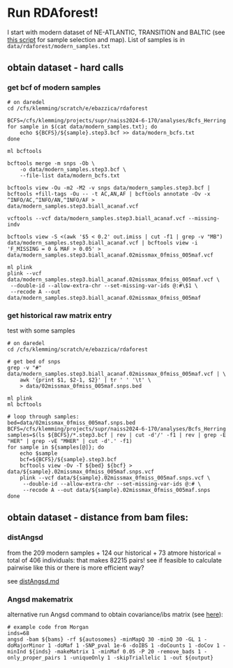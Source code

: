 # Run RDAforest!

I start with modern dataset of NE-ATLANTIC, TRANSITION and BALTIC (see [this script](src/maps/modern_samples_ne-bal-trans.R) for sample selection and map). List of samples is in `data/rdaforest/modern_samples.txt`

## obtain dataset - hard calls

### get bcf of modern samples

```
# on daredel
cd /cfs/klemming/scratch/e/ebazzica/rdaforest

BCFS=/cfs/klemming/projects/supr/naiss2024-6-170/analyses/Bcfs_Herring
for sample in $(cat data/modern_samples.txt); do
    echo ${BCFS}/${sample}.step3.bcf >> data/modern_bcfs.txt
done

ml bcftools

bcftools merge -m snps -Ob \
    -o data/modern_samples.step3.bcf \
    --file-list data/modern_bcfs.txt

bcftools view -Ou -m2 -M2 -v snps data/modern_samples.step3.bcf | bcftools +fill-tags -Ou -- -t AC,AN,AF | bcftools annotate -Ov -x ^INFO/AC,^INFO/AN,^INFO/AF > data/modern_samples.step3.biall_acanaf.vcf

vcftools --vcf data/modern_samples.step3.biall_acanaf.vcf --missing-indv

bcftools view -S <(awk '$5 < 0.2' out.imiss | cut -f1 | grep -v "MB") data/modern_samples.step3.biall_acanaf.vcf | bcftools view -i 'F_MISSING = 0 & MAF > 0.05' > data/modern_samples.step3.biall_acanaf.02missmax_0fmiss_005maf.vcf

ml plink
plink --vcf data/modern_samples.step3.biall_acanaf.02missmax_0fmiss_005maf.vcf \
 --double-id --allow-extra-chr --set-missing-var-ids @:#\$1 \
 --recode A --out data/modern_samples.step3.biall_acanaf.02missmax_0fmiss_005maf
```

### get historical raw matrix entry

test with some samples
```
# on daredel
cd /cfs/klemming/scratch/e/ebazzica/rdaforest

# get bed of snps
grep -v "#" data/modern_samples.step3.biall_acanaf.02missmax_0fmiss_005maf.vcf | \
    awk '{print $1, $2-1, $2}' | tr ' ' '\t' \
    > data/02missmax_0fmiss_005maf.snps.bed

ml plink
ml bcftools

# loop through samples:
bed=data/02missmax_0fmiss_005maf.snps.bed
BCFS=/cfs/klemming/projects/supr/naiss2024-6-170/analyses/Bcfs_Herring
samples=$(ls ${BCFS}/*.step3.bcf | rev | cut -d'/' -f1 | rev | grep -E "HER" | grep -vE "MHER" | cut -d'.' -f1)
for sample in ${samples[@]}; do
    echo $sample
    bcf=${BCFS}/${sample}.step3.bcf
    bcftools view -Ov -T ${bed} ${bcf} > data/${sample}.02missmax_0fmiss_005maf.snps.vcf
    plink --vcf data/${sample}.02missmax_0fmiss_005maf.snps.vcf \
     --double-id --allow-extra-chr --set-missing-var-ids @:# \
     --recode A --out data/${sample}.02missmax_0fmiss_005maf.snps
done
```

## obtain dataset - distance from bam files:

### distAngsd
from the 209 modern samples + 124 our historical + 73 atmore historical = total of 406 individuals:
that makes 82215 pairs! see if feasible to calculate pairwise like this or there is more efficient way?

see [distAngsd.md](./distAngsd.md)

### Angsd makematrix
alternative run Angsd command to obtain covariance/ibs matrix (see [here](https://www.popgen.dk/angsd/index.php/PCA_MDS)):
```
# example code from Morgan
inds=68
angsd -bam ${bams} -rf ${autosomes} -minMapQ 30 -minQ 30 -GL 1 -doMajorMinor 1 -doMaf 1 -SNP_pval 1e-6 -doIBS 1 -doCounts 1 -doCov 1 -minInd ${inds} -makeMatrix 1 -minMaf 0.05 -P 20 -remove_bads 1 -only_proper_pairs 1 -uniqueOnly 1 -skipTriallelic 1 -out ${output}
```